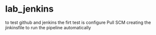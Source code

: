 # lab_jenkins
to test github and jenkins
the firt test is configure Pull SCM
creating the jinkinsfile to run the pipeline automatically
